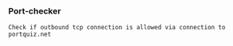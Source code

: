 ### Port-checker

```
Check if outbound tcp connection is allowed via connection to portquiz.net
```
